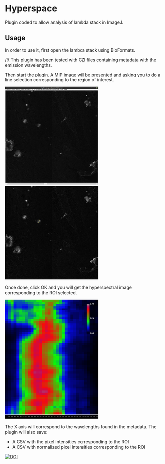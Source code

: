 # Hyperspace

Plugin coded to allow analysis of lambda stack in ImageJ.

## Usage

In order to use it, first open the lambda stack using BioFormats. 

/!\ This plugin has been tested with CZI files containing metadata with the emission wavelengths.

Then start the plugin. A MIP image will be presented and asking you to do a line selection corresponding to the region of interest.

<img src="images/LambdaStack.png" width="300"> <img src="images/MAX_Ag17_5_Image%20calculator.1_b1_p1ROI1.png" width="300">

<!--![Lambda Stack](images/LambdaStack.png) -->

<!--![Selection](images/MAX_Ag17_5_Image%20calculator.1_b1_p1ROI1.png) --> 

Once done, click OK and you will get the hyperspectral image corresponding to the ROI selected.

<!-- ![Result](images/Hyperstack_Ag17_5_Image%20calculator.1_b1_p1ROI1.png) --> 

<img src="images/Hyperstack_Ag17_5_Image%20calculator.1_b1_p1ROI1.png" width="300">

The X axis will correspond to the wavelengths found in the metadata. The plugin will also save:

* A CSV with the pixel intensities corresponding to the ROI
* A CSV with normalized pixel intensities corresponding to the ROI


[![DOI](https://zenodo.org/badge/75272895.svg)](https://zenodo.org/badge/latestdoi/75272895)
